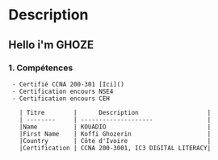 # Description
## Hello i'm GHOZE

### 1. Compétences

     - Certifié CCNA 200-301 [Ici]() 
     - Certification encours NSE4
     - Certification encours CEH

       | Titre        |      Description                   |
       | --------     | --------------------               |
       |Name          | KOUADIO                            |
       |First Name    | Koffi Ghozerin                     |
       |Country       | Côte d'Ivoire                      |
       |Certification | CCNA 200-3001, IC3 DIGITAL LITERACY|    
